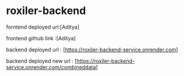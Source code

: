 # roxiler-backend
forntend deployed url:[Aditya]

frontend github link :[Aditya]

backend deployed url : [https://roxiler-backend-service.onrender.com]

backend deployed new url : [https://roxiler-backend-service.onrender.com/combineddata]
